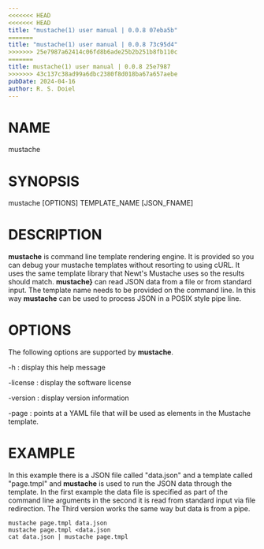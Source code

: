 ```yaml
---
<<<<<<< HEAD
<<<<<<< HEAD
title: "mustache(1) user manual | 0.0.8 07eba5b"
=======
title: "mustache(1) user manual | 0.0.8 73c95d4"
>>>>>>> 25e7987a62414c06fd8b6ade25b2b251b8fb110c
=======
title: mustache(1) user manual | 0.0.8 25e7987
>>>>>>> 43c137c38ad99a6dbc2380f8d018ba67a657aebe
pubDate: 2024-04-16
author: R. S. Doiel
---
```


# NAME

mustache

# SYNOPSIS

mustache [OPTIONS] TEMPLATE_NAME [JSON_FNAME]

# DESCRIPTION

**mustache** is command line template rendering engine. It is provided so
you can debug your mustache templates without resorting to using cURL. It uses
the same template library that Newt's Mustache uses so the results should
match. **mustache}** can read JSON data from a file or from standard 
input. The template name needs to be provided on the command line.
In this way **mustache** can be used to process JSON in a POSIX style
pipe line.

# OPTIONS

The following options are supported by **mustache**.

-h
: display this help message

-license
: display the software license

-version
: display version information

-page
: points at a YAML file that will be used as elements in the Mustache template.

# EXAMPLE

In this example there is a JSON file called "data.json" and a template called "page.tmpl"
and **mustache** is used to run the JSON data through the template. In the first
example the data file is specified as part of the command line arguments in the
second it is read from standard input via file redirection. The Third version
works the same way but data is from a pipe.

~~~shell
mustache page.tmpl data.json
mustache page.tmpl <data.json
cat data.json | mustache page.tmpl
~~~


